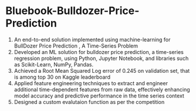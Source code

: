 # Bluebook-Bulldozer-Price-Prediction
1. An end-to-end solution implemented using machine-learning for BullDozer Price Prediction , A Time-Series Problem
2. Developed an ML solution for bulldozer price prediction, a time-series regression problem, using Python, Jupyter Notebook, and libraries such as Scikit-Learn, NumPy, Pandas.
3. Achieved a Root Mean Squared Log error of 0.245 on validation set, that is among top 30 on Kaggle leaderboard
4. Applied feature engineering techniques to extract and engineer additional time-dependent features from raw data,
 effectively enhancing model accuracy and predictive performance in the time series context
5. Designed a custom evalutaion function as per the competition
